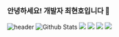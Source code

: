 ### 안녕하세요! 개발자 최현호입니다 👋

![header](https://capsule-render.vercel.app/api?type=wave&color=auto&height=100&section=footer&text=I'm%20HyunHo&fontSize=100)
![Github Stats](https://github-readme-stats.vercel.app/api?username=ChoiHyunHo&show_icons=true)
<a href="https://Java.io/@colorful-stars" target="_blank"><img src="https://img.shields.io/badge/Java-007396?style=flat-square&logo=Java&logoColor=white"/></a>
<a href="https://HTML5.io/@colorful-stars" target="_blank"><img src="https://img.shields.io/badge/HTML5-E34F26?style=flat-square&logo=HTML5&logoColor=white"/></a>
<a href="https://CSS3.io/@colorful-stars" target="_blank"><img src="https://img.shields.io/badge/CSS3-1572B6?style=flat-square&logo=CSS3&logoColor=white"/></a>
<a href="https://Javascript.io/@colorful-stars" target="_blank"><img src="https://img.shields.io/badge/Javascript-5F7DF1E?style=flat-square&logo=Javascript&logoColor=white"/></a>






<!--
**Choi-HyunHo/Choi-HyunHo** is a ✨ _special_ ✨ repository because its `README.md` (this file) appears on your GitHub profile.

Here are some ideas to get you started:

- 🔭 I’m currently working on ...
- 🌱 I’m currently learning ...
- 👯 I’m looking to collaborate on ...
- 🤔 I’m looking for help with ...
- 💬 Ask me about ...
- 📫 How to reach me: ...
- 😄 Pronouns: ...
- ⚡ Fun fact: ...
-->
